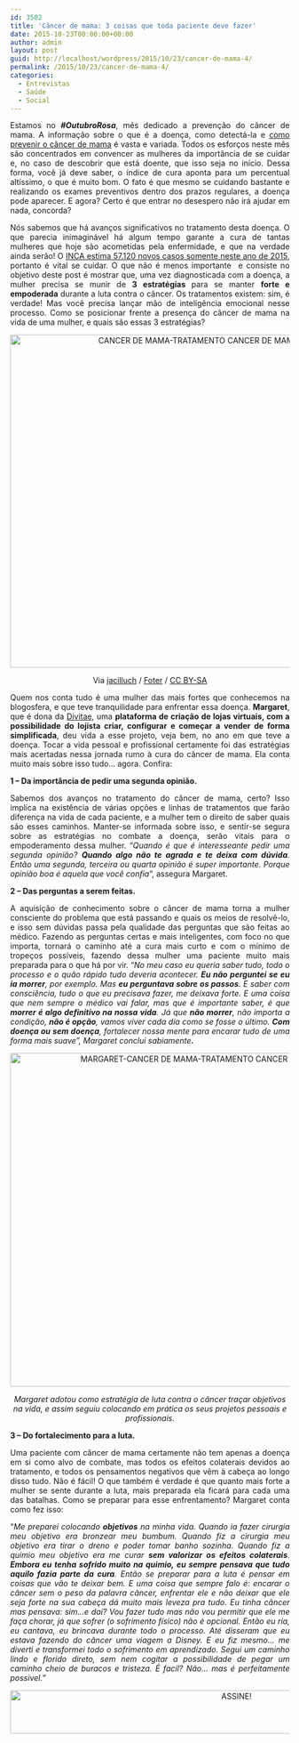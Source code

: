 ```yaml
---
id: 3502
title: 'Câncer de mama: 3 coisas que toda paciente deve fazer'
date: 2015-10-23T00:00:00+00:00
author: admin
layout: post
guid: http://localhost/wordpress/2015/10/23/cancer-de-mama-4/
permalink: /2015/10/23/cancer-de-mama-4/
categories:
  - Entrevistas
  - Saúde
  - Social
---
```

<p align="justify">
  Estamos no <strong><em>#OutubroRosa</em></strong>, mês dedicado a prevenção do câncer de mama. A informação sobre o que é a doença, como detectá-la e <a href="http://www.trololodemulher.com.br/2011/10/24/momografia-outubrorosa/" target="_blank">como prevenir o câncer de mama</a> é vasta e variada. Todos os esforços neste mês são concentrados em convencer as mulheres da importância de se cuidar e, no caso de descobrir que está doente, que isso seja no início. Dessa forma, você já deve saber, o índice de cura aponta para um percentual altíssimo, o que é muito bom. O fato é que mesmo se cuidando bastante e realizando os exames preventivos dentro dos prazos regulares, a doença pode aparecer. E agora? Certo é que entrar no desespero não irá ajudar em nada, concorda?
</p>

<p align="justify">
  Nós sabemos que há avanços significativos no tratamento desta doença. O que parecia inimaginável há algum tempo garante a cura de tantas mulheres que hoje são acometidas pela enfermidade, e que na verdade ainda serão! O <a href="http://www2.inca.gov.br/wps/wcm/connect/tiposdecancer/site/home/mama" target="_blank">INCA estima 57.120 novos casos somente neste ano de 2015</a>, portanto é vital se cuidar. O que não é menos importante  e consiste no objetivo deste post é mostrar que, uma vez diagnosticada com a doença, a mulher precisa se munir de <strong>3 estratégias </strong>para se manter <strong>forte e empoderada</strong> durante a luta contra o câncer. Os tratamentos existem: sim, é verdade! Mas você precisa lançar mão de inteligência emocional nesse processo. Como se posicionar frente a presença do câncer de mama na vida de uma mulher, e quais são essas 3 estratégias?
</p>

<p align="center">
  <a href="http://www.trololodemulher.com.br/blog/wp-content/uploads/2015/10/CANCER-DE-MAMA-TRATAMENTO-CANCER-DE-MAMA-OUTUBRO-ROSA2.jpg"><img class="alignnone size-full wp-image-11602" src="http://www.trololodemulher.com.br/blog/wp-content/uploads/2015/10/CANCER-DE-MAMA-TRATAMENTO-CANCER-DE-MAMA-OUTUBRO-ROSA2.jpg" alt="CANCER DE MAMA-TRATAMENTO CANCER DE MAMA-OUTUBRO ROSA[2]" width="800" height="599" /></a>
</p>

<p align="center">
  Via <a href="https://www.flickr.com/photos/70626035@N00/10083356344/" target="_blank">jacilluch</a> / <a href="http://foter.com/" target="_blank">Foter</a> / <a href="http://creativecommons.org/licenses/by-sa/2.0/" target="_blank">CC BY-SA</a>
</p>

<p align="justify">
  Quem nos conta tudo é uma mulher das mais fortes que conhecemos na blogosfera, e que teve tranquilidade para enfrentar essa doença. <strong>Margaret</strong>, que é dona da <a href="http://divitae.com.br/" target="_blank">Divitae</a>, uma <strong>plataforma de criação de lojas virtuais, com a possibilidade do lojista criar, configurar e começar a vender de forma simplificada</strong>, deu vida a esse projeto, veja bem, no ano em que teve a doença. Tocar a vida pessoal e profissional certamente foi das estratégias mais acertadas nessa jornada rumo à cura do câncer de mama. Ela conta muito mais sobre isso tudo… agora. Confira:
</p>

<p align="justify">
  <strong>1 – Da importância de pedir uma segunda opinião.</strong>
</p>

<p align="justify">
  Sabemos dos avanços no tratamento do câncer de mama, certo? Isso implica na existência de várias opções e linhas de tratamentos que farão diferença na vida de cada paciente, e a mulher tem o direito de saber quais são esses caminhos. Manter-se informada sobre isso, e sentir-se segura sobre as estratégias no combate a doença, serão vitais para o empoderamento dessa mulher. “<em>Quando é que é interesseante pedir uma segunda opinião? <strong>Quando algo não te agrada e te deixa com dúvida</strong>. Então uma segunda, terceira ou quarta opinião é super importante. Porque opinião boa é aquela que você confia</em>”, assegura Margaret.
</p>

<p align="justify">
  <strong>2 – Das perguntas a serem feitas.</strong>
</p>

<p align="justify">
  A aquisição de conhecimento sobre o câncer de mama torna a mulher consciente do problema que está passando e quais os meios de resolvê-lo, e isso sem dúvidas passa pela qualidade das perguntas que são feitas ao médico. Fazendo as perguntas certas e mais inteligentes, com foco no que importa, tornará o caminho até a cura mais curto e com o mínimo de tropeços possíveis, fazendo dessa mulher uma paciente muito mais preparada para o que há por vir. “<em>No meu caso eu queria saber tudo, todo o processo e o quão rápido tudo deveria acontecer. <strong>Eu não perguntei se eu ia morrer</strong>, por exemplo. Mas <strong>eu perguntava sobre os passos</strong>. E saber com consciência, tudo o que eu precisava fazer, me deixava forte. E uma coisa que nem sempre o médico vai falar, mas que é importante saber, é que <strong>morrer é algo definitivo na nossa vida</strong>. Já que <strong>não morrer</strong>, não importa a condição, <strong>não é opção</strong>, vamos viver cada dia como se fosse o último. <strong>Com doença ou sem doença</strong>, fortalecer nossa mente para encarar tudo de uma forma mais suave”, Margaret conclui sabiamente<strong>.</strong></em>
</p>

<p align="center">
  <a href="http://www.trololodemulher.com.br/blog/wp-content/uploads/2015/10/MARGARET-CANCER-DE-MAMA-TRATAMENTO-CANCER-DE-MAMA-OUTUBRO-ROSA.jpg"><img class="alignnone size-full wp-image-11605" src="http://www.trololodemulher.com.br/blog/wp-content/uploads/2015/10/MARGARET-CANCER-DE-MAMA-TRATAMENTO-CANCER-DE-MAMA-OUTUBRO-ROSA.jpg" alt="MARGARET-CANCER DE MAMA-TRATAMENTO CANCER DE MAMA-OUTUBRO ROSA" width="800" height="600" /></a>
</p>

<p align="center">
  <em>Margaret adotou como estratégia de luta contra o câncer traçar objetivos na vida, e assim seguiu colocando em prática os seus projetos pessoais e profissionais.</em>
</p>

<p align="justify">
  <strong>3 – Do fortalecimento para a luta.</strong>
</p>

<p align="justify">
  Uma paciente com câncer de mama certamente não tem apenas a doença em si como alvo de combate, mas todos os efeitos colaterais devidos ao tratamento, e todos os pensamentos negativos que vêm à cabeça ao longo disso tudo. Não é fácil! O que também é verdade é que quanto mais forte a mulher se sente durante a luta, mais preparada ela ficará para cada uma das batalhas. Como se preparar para esse enfrentamento? Margaret conta como fez isso:
</p>

<p align="justify">
  “<em>Me preparei colocando <strong>objetivos</strong> na minha vida. Quando ia fazer cirurgia meu objetivo era bronzear meu bumbum. Quando fiz a cirurgia meu objetivo era tirar o dreno e poder tomar banho sozinha. Quando fiz a quimio meu objetivo era me curar <strong>sem valorizar os efeitos colaterais</strong>. <strong>Embora eu tenha sofrido muito na quimio, eu sempre pensava que tudo aquilo fazia parte da cura</strong>. Então se preparar para a luta é pensar em coisas que vão te deixar bem. E uma coisa que sempre falo é: encarar o câncer sem o peso da palavra câncer, enfrentar ele e não deixar que ele seja forte na sua cabeça dá muito mais leveza pra tudo. Eu tinha câncer mas pensava: sim&#8230;e daí? Vou fazer tudo mas não vou permitir que ele me faça chorar, já que sofrer (o sofrimento físico) não é opcional. Então eu ria, eu cantava, eu brincava durante todo o processo. Até disseram que eu estava fazendo do câncer uma viagem a Disney. E eu fiz mesmo&#8230; me diverti e transformei todo o sofrimento em aprendizado. Segui um caminho lindo e florido direto, sem nem cogitar a possibilidade de pegar um caminho cheio de buracos e tristeza. É facil? Não&#8230; mas é perfeitamente possivel.”</em>
</p>

<p align="center">
  <a href="http://feedburner.google.com/fb/a/mailverify?uri=blogBichaFemea&loc=en_US" target="_blank"><img class="alignnone size-full wp-image-10439" src="http://www.trololodemulher.com.br/blog/wp-content/uploads/2014/09/ASSINE.png" alt="ASSINE!" width="800" height="78" /></a>
</p>

<p align="justify">